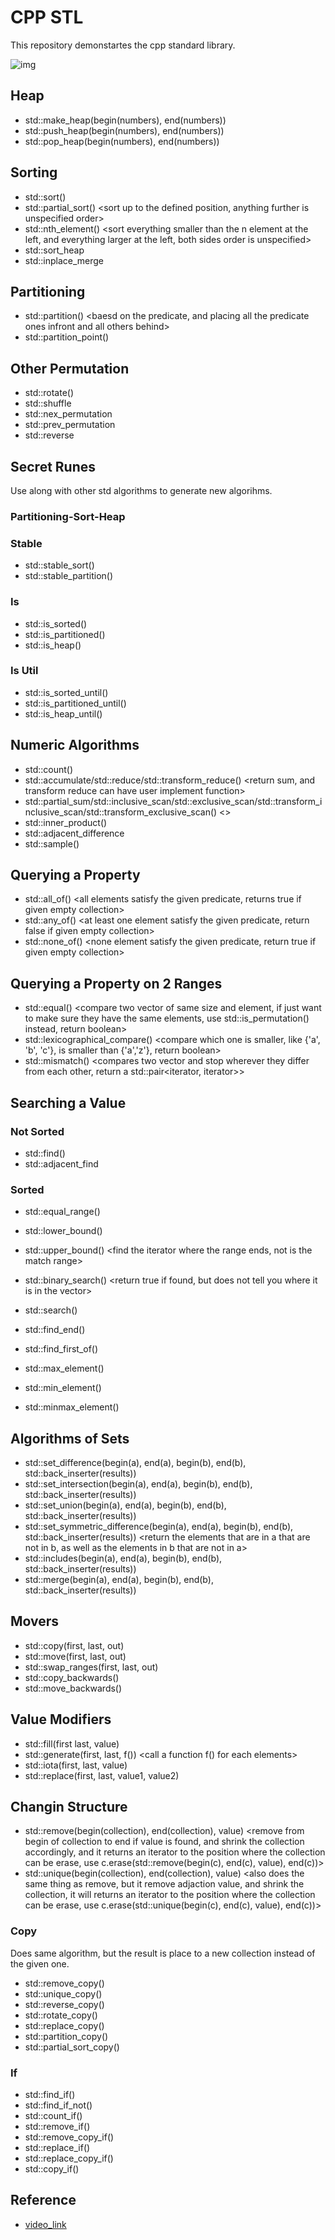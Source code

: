 # CPP STL

This repository demonstartes the cpp standard library.

![img](stl_map.png)

## Heap

- std::make_heap(begin(numbers), end(numbers)) <make a heap into an array>
- std::push_heap(begin(numbers), end(numbers)) <put new element into the array heap>
- std::pop_heap(begin(numbers), end(numbers)) <pop the first element in the array heap>

## Sorting

- std::sort() <sort everything in order>
- std::partial_sort() <sort up to the defined position, anything further is unspecified order>
- std::nth_element() <sort everything smaller than the n element at the left, and everything larger at the left, both sides order is unspecified>
- std::sort_heap <repeated calling pop heap and obtain a sort>
- std::inplace_merge <takes two sorted part of vector and combines them into a sorted vector>

## Partitioning

- std::partition() <baesd on the predicate, and placing all the predicate ones infront and all others behind>
- std::partition_point() <retrieve the partition point in the vector>

## Other Permutation

- std::rotate() <take last element and place at the begining of a vector>
- std::shuffle <shuffle elements order in a vector randomly>
- std::nex_permutation <obtain next permutation of a given vector>
- std::prev_permutation <obtain previous permutation of a given vector>
- std::reverse <reverse the order of a vector>

## Secret Runes

Use along with other std algorithms to generate new algorihms.

### Partitioning-Sort-Heap

### Stable

- std::stable_sort() <it does what the algorithm does but keeps the order>
- std::stable_partition() <it does what the algorithm does but keeps the order>

### Is

- std::is_sorted() <true if sorted>
- std::is_partitioned() <true if is partitioned>
- std::is_heap() <true if is heap>

### Is Util

- std::is_sorted_until() <returns an iterator where the first position where that predicate does not holds true anymore>
- std::is_partitioned_until() <returns an iterator where the first position where that predicate does not holds true anymore>
- std::is_heap_until() <returns an iterator where the first position where that predicate does not holds true anymore>

## Numeric Algorithms

- std::count() <counts how many times an elements appear in a vector>
- std::accumulate/std::reduce/std::transform_reduce() <return sum, and transform reduce can have user implement function>
- std::partial_sum/std::inclusive_scan/std::exclusive_scan/std::transform_inclusive_scan/std::transform_exclusive_scan() <>
- std::inner_product() <product of two vector based on each elements>
- std::adjacent_difference <obtain the adjacent different in a vector>
- std::sample() <takes a number and generate random sample of the vector with size as the given number>

## Querying a Property

- std::all_of() <all elements satisfy the given predicate, returns true if given empty collection>
- std::any_of() <at least one element satisfy the given predicate, return false if given empty collection>
- std::none_of() <none element satisfy the given predicate, return true if given empty collection>

## Querying a Property on 2 Ranges

- std::equal() <compare two vector of same size and element, if just want to make sure they have the same elements, use std::is_permutation() instead, return boolean>
- std::lexicographical_compare() <compare which one is smaller, like {'a', 'b', 'c'}, is smaller than {'a','z'}, return boolean>
- std::mismatch() <compares two vector and stop wherever they differ from each other, return a std::pair<iterator, iterator>>

## Searching a Value

### Not Sorted

- std::find() <takes begin and end and returns an iterator when found>
- std::adjacent_find <takes begin and end and returns the first iterator where the next element is also the same value>

### Sorted

- std::equal_range() <find the range where value is to be search>
- std::lower_bound() <find the first iterator of the range>
- std::upper_bound() <find the iterator where the range ends, not is the match range>
- std::binary_search() <return true if found, but does not tell you where it is in the vector>

- std::search() <serach a sub-range in a given range>
- std::find_end() <looking for a sub-range but starting from the end>
- std::find_first_of() <search any value of the sub-range that first occurs in the given range>

- std::max_element() <return the iterator point to the max value>
- std::min_element() <return the iterator point to the min value>
- std::minmax_element() <return a std::pair of iterators point to the min and max value>

## Algorithms of Sets

- std::set_difference(begin(a), end(a), begin(b), end(b), std::back_inserter(results)) <takes two sets and return the element in the first one but not the second one>
- std::set_intersection(begin(a), end(a), begin(b), end(b), std::back_inserter(results)) <returns the intersected elements>
- std::set_union(begin(a), end(a), begin(b), end(b), std::back_inserter(results)) <returns the union elements in a set>
- std::set_symmetric_difference(begin(a), end(a), begin(b), end(b), std::back_inserter(results)) <return the elements that are in a that are not in b, as well as the elements in b that are not in a>
- std::includes(begin(a), end(a), begin(b), end(b), std::back_inserter(results)) <return true if all elements in b are in a>
- std::merge(begin(a), end(a), begin(b), end(b), std::back_inserter(results)) <merge two sets>

## Movers

- std::copy(first, last, out)
- std::move(first, last, out)
- std::swap_ranges(first, last, out) <both sets have to be the same size... of course>
- std::copy_backwards()
- std::move_backwards()

## Value Modifiers

- std::fill(first last, value) <fill from first to last with given value>
- std::generate(first, last, f()) <call a function f() for each elements>
- std::iota(first, last, value) <fill from first to last but increment the value for each element>
- std::replace(first, last, value1, value2) <replace any value1 with value2 in the range of first to last>

## Changin Structure

- std::remove(begin(collection), end(collection), value) <remove from begin of collection to end if value is found, and shrink the collection accordingly, and it returns an iterator to the position where the collection can be erase, use c.erase(std::remove(begin(c), end(c), value), end(c))>
- std::unique(begin(collection), end(collection), value) <also does the same thing as remove, but it remove adjaction value, and shrink the collection, it will returns an iterator to the position where the collection can be erase, use c.erase(std::unique(begin(c), end(c), value), end(c))>

### Copy

Does same algorithm, but the result is place to a new collection instead of the given one.

- std::remove_copy()
- std::unique_copy()
- std::reverse_copy()
- std::rotate_copy()
- std::replace_copy()
- std::partition_copy()
- std::partial_sort_copy()

### If

- std::find_if()
- std::find_if_not()
- std::count_if()
- std::remove_if()
- std::remove_copy_if()
- std::replace_if()
- std::replace_copy_if()
- std::copy_if()

## Reference

- [video_link](https://www.youtube.com/watch?v=2olsGf6JIkU)

